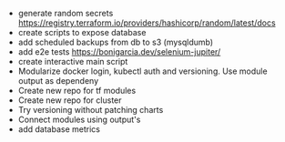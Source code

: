- generate random secrets https://registry.terraform.io/providers/hashicorp/random/latest/docs
- create scripts to expose database
- add scheduled backups from db to s3 (mysqldumb)
- add e2e tests https://bonigarcia.dev/selenium-jupiter/
- create interactive main script
- Modularize docker login, kubectl auth and versioning. Use module output as dependeny
- Create new repo for tf modules
- Create new repo for cluster
- Try versioning without patching charts
- Connect modules using output's 
- add database metrics
